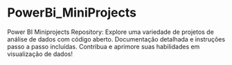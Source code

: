 # PowerBi_MiniProjects
Power BI Miniprojects Repository: Explore uma variedade de projetos de análise de dados com código aberto. Documentação detalhada e instruções passo a passo incluídas. Contribua e aprimore suas habilidades em visualização de dados!
